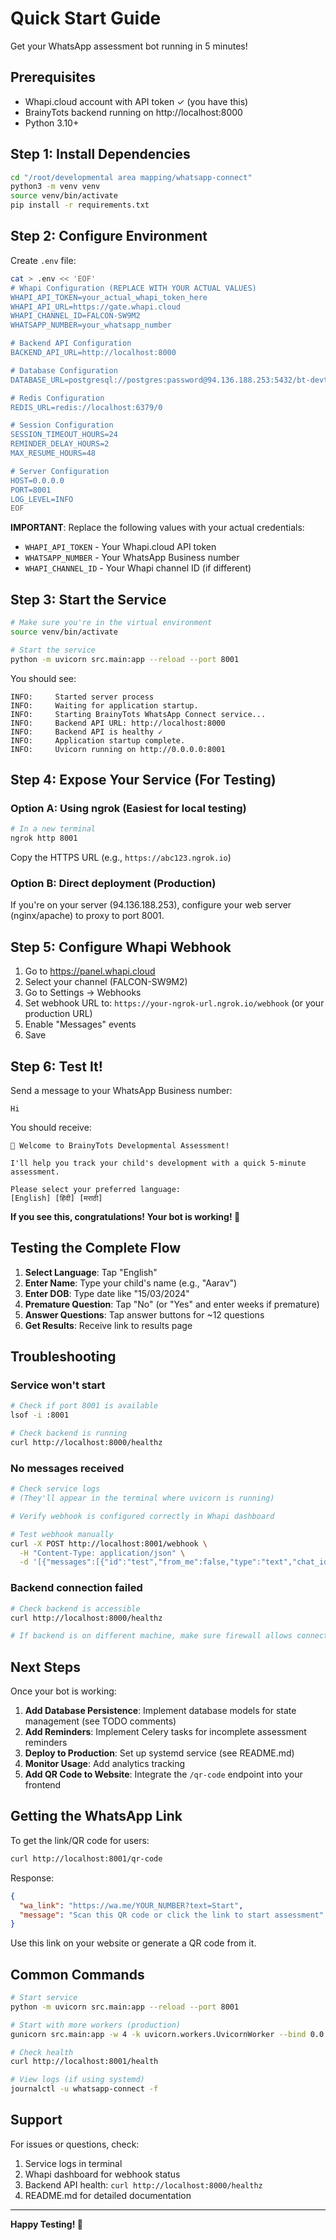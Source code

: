 # Quick Start Guide

Get your WhatsApp assessment bot running in 5 minutes!

## Prerequisites

- Whapi.cloud account with API token ✓ (you have this)
- BrainyTots backend running on http://localhost:8000
- Python 3.10+

## Step 1: Install Dependencies

```bash
cd "/root/developmental area mapping/whatsapp-connect"
python3 -m venv venv
source venv/bin/activate
pip install -r requirements.txt
```

## Step 2: Configure Environment

Create `.env` file:

```bash
cat > .env << 'EOF'
# Whapi Configuration (REPLACE WITH YOUR ACTUAL VALUES)
WHAPI_API_TOKEN=your_actual_whapi_token_here
WHAPI_API_URL=https://gate.whapi.cloud
WHAPI_CHANNEL_ID=FALCON-SW9M2
WHATSAPP_NUMBER=your_whatsapp_number

# Backend API Configuration
BACKEND_API_URL=http://localhost:8000

# Database Configuration
DATABASE_URL=postgresql://postgres:password@94.136.188.253:5432/bt-devtracker

# Redis Configuration
REDIS_URL=redis://localhost:6379/0

# Session Configuration
SESSION_TIMEOUT_HOURS=24
REMINDER_DELAY_HOURS=2
MAX_RESUME_HOURS=48

# Server Configuration
HOST=0.0.0.0
PORT=8001
LOG_LEVEL=INFO
EOF
```

**IMPORTANT**: Replace the following values with your actual credentials:
- `WHAPI_API_TOKEN` - Your Whapi.cloud API token
- `WHATSAPP_NUMBER` - Your WhatsApp Business number
- `WHAPI_CHANNEL_ID` - Your Whapi channel ID (if different)

## Step 3: Start the Service

```bash
# Make sure you're in the virtual environment
source venv/bin/activate

# Start the service
python -m uvicorn src.main:app --reload --port 8001
```

You should see:
```
INFO:     Started server process
INFO:     Waiting for application startup.
INFO:     Starting BrainyTots WhatsApp Connect service...
INFO:     Backend API URL: http://localhost:8000
INFO:     Backend API is healthy ✓
INFO:     Application startup complete.
INFO:     Uvicorn running on http://0.0.0.0:8001
```

## Step 4: Expose Your Service (For Testing)

### Option A: Using ngrok (Easiest for local testing)

```bash
# In a new terminal
ngrok http 8001
```

Copy the HTTPS URL (e.g., `https://abc123.ngrok.io`)

### Option B: Direct deployment (Production)

If you're on your server (94.136.188.253), configure your web server (nginx/apache) to proxy to port 8001.

## Step 5: Configure Whapi Webhook

1. Go to https://panel.whapi.cloud
2. Select your channel (FALCON-SW9M2)
3. Go to Settings → Webhooks
4. Set webhook URL to: `https://your-ngrok-url.ngrok.io/webhook` (or your production URL)
5. Enable "Messages" events
6. Save

## Step 6: Test It!

Send a message to your WhatsApp Business number:

```
Hi
```

You should receive:
```
👶 Welcome to BrainyTots Developmental Assessment!

I'll help you track your child's development with a quick 5-minute assessment.

Please select your preferred language:
[English] [हिंदी] [मराठी]
```

**If you see this, congratulations! Your bot is working! 🎉**

## Testing the Complete Flow

1. **Select Language**: Tap "English"
2. **Enter Name**: Type your child's name (e.g., "Aarav")
3. **Enter DOB**: Type date like "15/03/2024"
4. **Premature Question**: Tap "No" (or "Yes" and enter weeks if premature)
5. **Answer Questions**: Tap answer buttons for ~12 questions
6. **Get Results**: Receive link to results page

## Troubleshooting

### Service won't start
```bash
# Check if port 8001 is available
lsof -i :8001

# Check backend is running
curl http://localhost:8000/healthz
```

### No messages received
```bash
# Check service logs
# (They'll appear in the terminal where uvicorn is running)

# Verify webhook is configured correctly in Whapi dashboard

# Test webhook manually
curl -X POST http://localhost:8001/webhook \
  -H "Content-Type: application/json" \
  -d '[{"messages":[{"id":"test","from_me":false,"type":"text","chat_id":"test@s.whatsapp.net","timestamp":1234567890,"from":"1234567890","from_name":"Test User","text":{"body":"hello"}}],"event":{"type":"messages","event":"post"},"channel_id":"test"}]'
```

### Backend connection failed
```bash
# Check backend is accessible
curl http://localhost:8000/healthz

# If backend is on different machine, make sure firewall allows connection
```

## Next Steps

Once your bot is working:

1. **Add Database Persistence**: Implement database models for state management (see TODO comments)
2. **Add Reminders**: Implement Celery tasks for incomplete assessment reminders
3. **Deploy to Production**: Set up systemd service (see README.md)
4. **Monitor Usage**: Add analytics tracking
5. **Add QR Code to Website**: Integrate the `/qr-code` endpoint into your frontend

## Getting the WhatsApp Link

To get the link/QR code for users:

```bash
curl http://localhost:8001/qr-code
```

Response:
```json
{
  "wa_link": "https://wa.me/YOUR_NUMBER?text=Start",
  "message": "Scan this QR code or click the link to start assessment"
}
```

Use this link on your website or generate a QR code from it.

## Common Commands

```bash
# Start service
python -m uvicorn src.main:app --reload --port 8001

# Start with more workers (production)
gunicorn src.main:app -w 4 -k uvicorn.workers.UvicornWorker --bind 0.0.0.0:8001

# Check health
curl http://localhost:8001/health

# View logs (if using systemd)
journalctl -u whatsapp-connect -f
```

## Support

For issues or questions, check:
1. Service logs in terminal
2. Whapi dashboard for webhook status
3. Backend API health: `curl http://localhost:8000/healthz`
4. README.md for detailed documentation

---

**Happy Testing! 🚀**

